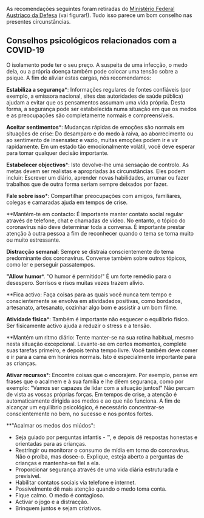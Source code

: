 As recomendações seguintes foram retiradas do [Ministério Federal Austríaco da Defesa](http://wwww.bundesheer.at/archiv/a2020/corona/artikel.php?id=5494) (vai figurar!). Tudo isso parece um bom conselho nas presentes circunstâncias. 

## Conselhos psicológicos relacionados com a COVID-19

O isolamento pode ter o seu preço. A suspeita de uma infecção, o medo dela, ou a própria doença também pode colocar uma tensão sobre a psique. A fim de aliviar estas cargas, nós recomendamos:

**Estabiliza a segurança***: Informações regulares de fontes confiáveis (por exemplo, a emissora nacional, sites das autoridades de saúde pública) ajudam a evitar que os pensamentos assumam uma vida própria. Desta forma, a segurança pode ser estabelecida numa situação em que os medos e as preocupações são completamente normais e compreensíveis.

**Aceitar sentimentos***: Mudanças rápidas de emoções são normais em situações de crise: Do desamparo e do medo à raiva, ao aborrecimento ou ao sentimento de insensatez e vazio, muitas emoções podem ir e vir rapidamente. Em um estado tão emocionalmente volátil, você deve esperar para tomar qualquer decisão importante. 

**Estabelecer objectivos***: Isto devolve-lhe uma sensação de controlo. As metas devem ser realistas e apropriadas às circunstâncias. Eles podem incluir: Escrever um diário, aprender novas habilidades, arrumar ou fazer trabalhos que de outra forma seriam sempre deixados por fazer.

**Fale sobre isso***: Compartilhar preocupações com amigos, familiares, colegas e camaradas ajuda em tempos de crise.

**Mantém-te em contacto: É importante manter contato social regular através de telefone, chat e chamadas de vídeo. No entanto, o tópico do coronavírus não deve determinar toda a conversa. É importante prestar atenção à outra pessoa a fim de reconhecer quando o tema se torna muito ou muito estressante.

**Distracção semanal**: Sempre se distraia conscientemente do tema predominante dos coronavírus. Converse também sobre outros tópicos, como ler e perseguir passatempos.

**"Allow humor***. "O humor é permitido!" É um forte remédio para o desespero. Sorrisos e risos muitas vezes trazem alívio.

**Fica activo: Faça coisas para as quais você nunca tem tempo e conscientemente se envolva em atividades positivas, como bordados, artesanato, artesanato, cozinhar algo bom e assistir a um bom filme.

**Atividade física***: Também é importante não esquecer o equilíbrio físico. Ser fisicamente activo ajuda a reduzir o stress e a tensão.

**Mantém um ritmo diário: Tente manter-se na sua rotina habitual, mesmo nesta situação excepcional. Levante-se em certos momentos, complete suas tarefas primeiro, e depois tenha tempo livre. Você também deve comer e ir para a cama em horários normais. Isto é especialmente importante para as crianças. 

**Ativar recursos***: Encontre coisas que o encorajem. Por exemplo, pense em frases que o acalmem e à sua família e lhe dêem segurança, como por exemplo: "Vamos ser capazes de lidar com a situação juntos!" Não percam de vista as vossas próprias forças. Em tempos de crise, a atenção é automaticamente dirigida aos medos e ao que não funciona. A fim de alcançar um equilíbrio psicológico, é necessário concentrar-se conscientemente no bem, no sucesso e nos pontos fortes.

**"Acalmar os medos dos miúdos":
- Seja guiado por perguntas infantis - ™, e depois dê respostas honestas e orientadas para as crianças.
- Restringir ou monitorar o consumo de mídia em torno do coronavírus. Não o proíba, mas dosee-o. Explique, esteja aberto a perguntas de crianças e mantenha-se fiel a ela.
- Proporcionar segurança através de uma vida diária estruturada e previsível.
- Habilitar contatos sociais via telefone e internet. 
- Possivelmente dê mais atenção quando o medo toma conta.
- Fique calmo. O medo é contagioso.
- Activar o jogo e a distracção.
- Brinquem juntos e sejam criativos.